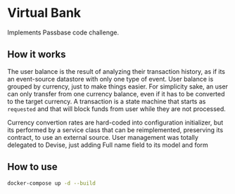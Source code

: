 # Virtual Bank

Implements Passbase code challenge.

## How it works

The user balance is the result of analyzing their transaction history, as if its an event-source datastore with only one type of event. User balance is grouped by currency, just to make things easier. For simplicity sake, an user can only transfer from one currency balance, even if it has to be converted to the target currency. A transaction is a state machine that starts as `requested` and that will block funds from user while they are not processed.

Currency convertion rates are hard-coded into configuration initializer, but its performed by a service class that can be reimplemented, preserving its contract, to use an external source. User management was totally delegated to Devise, just adding Full name field to its model and form

## How to use

```bash
docker-compose up -d --build
```